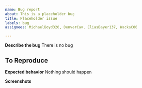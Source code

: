 ```yaml
---
name: Bug report
about: This is a placeholder bug
title: Placeholder issue
labels: bug
assignees: MichaelBoyd320, DenverCav, EliasBayer137, WackaC00

---
```


**Describe the bug**
There is no bug

**To Reproduce**
-

**Expected behavior**
Nothing should happen

**Screenshots**

